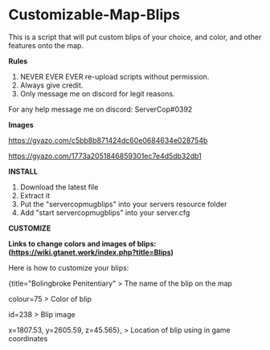 # Customizable-Map-Blips
This is a script that will put custom blips of your choice, and color, and other features onto the map.


**Rules**

1. NEVER EVER EVER re-upload scripts without permission.
2. Always give credit.
3. Only message me on discord for legit reasons.

For any help message me on discord: ServerCop#0392

**Images**

https://gyazo.com/c5bb8b871424dc60e0684634e028754b

https://gyazo.com/1773a2051846859301ec7e4d5db32db1

**INSTALL**

1. Download the latest file
2. Extract it
3. Put the "servercopmugblips" into your servers resource folder
4. Add "start servercopmugblips" into your server.cfg

**CUSTOMIZE** 

**Links to change colors and images of blips: (https://wiki.gtanet.work/index.php?title=Blips)** 

Here is how to customize your blips: 

{title="Bolingbroke Penitentiary"  >   The name of the blip on the map       

colour=75 > Color of blip  

id=238  > Blip image

x=1807.53, y=2605.59, z=45.565}, > Location of blip using in game coordinates

      
                      
